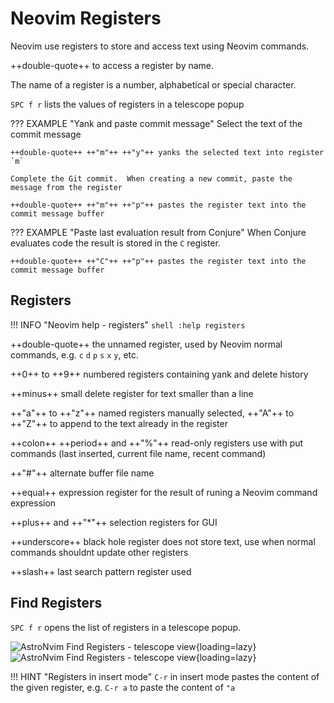 # Neovim Registers

Neovim use registers to store and access text using Neovim commands.

++double-quote++ to access a register by name.

The name of a register is a number, alphabetical or special character.

`SPC f r` lists the values of registers in a telescope popup

??? EXAMPLE "Yank and paste commit message"
    Select the text of the commit message

    ++double-quote++ ++"m"++ ++"y"++ yanks the selected text into register `m`

    Complete the Git commit.  When creating a new commit, paste the message from the register

    ++double-quote++ ++"m"++ ++"p"++ pastes the register text into the commit message buffer

??? EXAMPLE "Paste last evaluation result from Conjure"
    When Conjure evaluates code the result is stored in the `C` register. 
    
    ++double-quote++ ++"C"++ ++"p"++ pastes the register text into the commit message buffer

## Registers

!!! INFO "Neovim help - registers"
    ```shell
    :help registers
    ```

++double-quote++ the unnamed register, used by Neovim normal commands, e.g. `c` `d` `p` `s` `x` `y`, etc.

++0++ to ++9++ numbered registers containing yank and delete history

++minus++ small delete register for text smaller than a line

++"a"++ to ++"z"++ named registers manually selected, ++"A"++ to ++"Z"++ to append to the text already in the register

++colon++ ++period++ and ++"%"++ read-only registers use with put commands (last inserted, current file name, recent command)

++"#"++ alternate buffer file name

++equal++ expression register for the result of runing a Neovim command expression

++plus++ and ++"*"++ selection registers for GUI

++underscore++ black hole register does not store text, use when normal commands shouldnt update other registers

++slash++ last search pattern register used


## Find Registers

`SPC f r` opens the list of registers in a telescope popup.

![AstroNvim Find Registers - telescope view](https://github.com/practicalli/graphic-design/blob/live/editors/neovim/screenshots/neovim-find-registers-telescope-popup-light.png?raw=true#only-light){loading=lazy}
![AstroNvim Find Registers - telescope view](https://github.com/practicalli/graphic-design/blob/live/editors/neovim/screenshots/neovim-find-registers-telescope-popup-dark.png?raw=true#only-dark){loading=lazy}


!!! HINT "Registers in insert mode"
    `C-r` in insert mode pastes the content of the given register, e.g. `C-r a` to paste the content of `"a`
